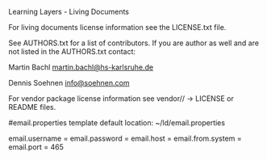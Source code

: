 Learning Layers - Living Documents

For living documents license information see the LICENSE.txt file.

See AUTHORS.txt for a list of contributors. If you are author as well and are not listed in the AUTHORS.txt contact:

  Martin Bachl <martin.bachl@hs-karlsruhe.de>
  
  Dennis Soehnen <info@soehnen.com>

For vendor package license information see vendor// -> LICENSE or README files.



#email.properties template
default location: ~/ld/email.properties

email.username = <USERNAME>
email.password = <PASSWORD>
email.host = <HOST>
email.from.system = <FROM>
email.port = 465